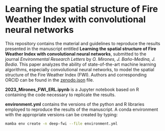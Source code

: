# Learning the spatial structure of Fire Weather Index with convolutional neural networks
This repository contains the material and guidelines to reproduce the results presented in the manuscript entitled **Learning the spatial structure of Fire Weather Index with convolutional neural networks**, submitted to the journal *Environmental Research Letters* by *O. Mirones, J. Baño-Medina, J. Bedia*. 
This paper analyzes the ability of state-of-the-art machine learning algorithms, especially convolutional neural networks, to model the spatial structure of the Fire Weather Index (FWI). Authors and corresponding ORCID can be found in the [zenodo.json](.zenodo.json) file.

**2023_Mirones_FWI_ERL.ipynb** is a Jupyter notebook based on R containing the code necessary to replicate the results. 

**environment.yml** contains the versions of the python and R libraries employed to reproduce the results of the manuscript. A conda environment with the appropriate versions can be created by typing:

```bash
mamba env create -n deep-fwi --file environment.yml
```